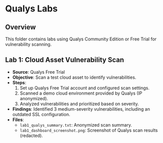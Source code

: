 # Qualys Labs

## Overview
This folder contains labs using Qualys Community Edition or Free Trial for vulnerability scanning.

## Lab 1: Cloud Asset Vulnerability Scan
- **Source**: Qualys Free Trial
- **Objective**: Scan a test cloud asset to identify vulnerabilities.
- **Steps**:
  1. Set up Qualys Free Trial account and configured scan settings.
  2. Scanned a demo cloud environment provided by Qualys (IP anonymized).
  3. Analyzed vulnerabilities and prioritized based on severity.
- **Findings**: Identified 3 medium-severity vulnerabilities, including an outdated SSL configuration.
- **Files**:
  - `lab1_qualys_summary.txt`: Anonymized scan summary.
  - `lab1_dashboard_screenshot.png`: Screenshot of Qualys scan results (redacted).
